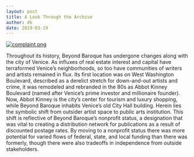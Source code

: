 ```yaml
---
layout: post
title: A Look Through the Archive
author: dk
date: 2019-03-19
---
```


[![complaint.png](https://i.postimg.cc/kGJgT835/complaint.png)](https://postimg.cc/CB201RKy)

Throughout its history, Beyond Baroque has undergone changes along with the city of Venice. As influxes of real estate interest and capital have terraformed Venice’s neighborhoods, so too have communities of writers and artists remained in flux. Its first location was on West Washington Boulevard, described as a derelict stretch for down-and-out artists and crime, it was remodeled and rebranded in the 80s as Abbot Kinney Boulevard (named after Venice’s prime investor and millionaire founder). Now, Abbot Kinney is the city’s center for tourism and luxury shopping, while Beyond Baroque inhabits Venice’s old City Hall building. Herein lies the symbolic shift from outsider artist space to public arts institution. This shift is reflective of Beyond Baroque’s nonprofit status, a designation that was vital to creating a distribution network for publications as a result of discounted postage rates. By moving to a nonprofit status there was more potential for varied flows of federal, state, and local funding than there was formerly, though there were also tradeoffs in independence from outside stakeholders.
